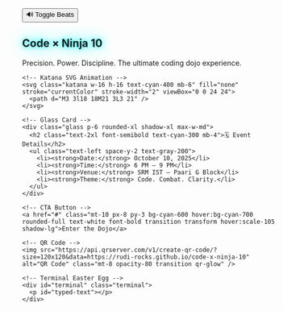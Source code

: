 <!DOCTYPE html>
<html lang="en">
<head>
  <meta charset="UTF-8" />
  <meta name="viewport" content="width=device-width, initial-scale=1.0" />
  <title>Code × Ninja 10</title>
  <link href="https://fonts.googleapis.com/css2?family=Orbitron:wght@600;800&family=Inter:wght@400;700&display=swap" rel="stylesheet">
  <script src="https://cdn.tailwindcss.com"></script>
  <style>
    body {
      font-family: 'Inter', sans-serif;
      background: linear-gradient(135deg, #0f0f0f, #1a1a1a);
      background-attachment: fixed;
      overflow-x: hidden;
    }
    .glass {
      backdrop-filter: blur(14px);
      background: rgba(255, 255, 255, 0.04);
      border: 1px solid rgba(255, 255, 255, 0.08);
      box-shadow: 0 0 30px rgba(0, 255, 255, 0.1);
    }
    .glow {
      text-shadow: 0 0 10px #00ffff, 0 0 30px #00ffff;
    }
    .katana {
      animation: slash 1.2s ease-in-out forwards;
      transform-origin: center;
    }
    @keyframes slash {
      0% { transform: scale(0) rotate(0deg); opacity: 0; }
      50% { transform: scale(1.2) rotate(30deg); opacity: 1; }
      100% { transform: scale(1) rotate(45deg); opacity: 1; }
    }
    .terminal {
      display: none;
      position: fixed;
      bottom: 20px;
      left: 20px;
      background: #111;
      color: #0f0;
      padding: 20px;
      font-family: monospace;
      border: 2px solid #0f0;
      z-index: 50;
      white-space: pre-line;
    }
    .qr-glow:hover {
      filter: drop-shadow(0 0 10px #00ffff);
      transform: scale(1.05);
    }
    .parallax {
      background-image: url('https://images.unsplash.com/photo-1607083206173-3e4f1e7e3f2a?ixlib=rb-4.0.3&auto=format&fit=crop&w=1920&q=80');
      background-size: cover;
      background-position: center;
      background-attachment: fixed;
    }
  </style>
</head>
<body class="text-white parallax relative">

  <!-- Background Audio -->
  <audio id="bg-audio" loop>
    <source src="https://files.catbox.moe/9gk3xj.mp3" type="audio/mpeg">
  </audio>

  <!-- Audio Toggle -->
  <button onclick="toggleAudio()" class="absolute top-6 right-6 bg-cyan-700 hover:bg-cyan-800 px-4 py-2 rounded-full text-sm font-bold shadow-lg z-10">
    🔊 Toggle Beats
  </button>

  <!-- Hero Section -->
  <section class="flex flex-col items-center justify-center min-h-screen px-6 text-center relative z-10">
    <h1 class="text-6xl font-bold text-cyan-400 glow mb-4 tracking-wide font-orbitron">Code × Ninja 10</h1>
    <p class="text-xl text-gray-300 max-w-xl mb-6 italic">Precision. Power. Discipline. The ultimate coding dojo experience.</p>

    <!-- Katana SVG Animation -->
    <svg class="katana w-16 h-16 text-cyan-400 mb-6" fill="none" stroke="currentColor" stroke-width="2" viewBox="0 0 24 24">
      <path d="M3 3l18 18M21 3L3 21" />
    </svg>

    <!-- Glass Card -->
    <div class="glass p-6 rounded-xl shadow-xl max-w-md">
      <h2 class="text-2xl font-semibold text-cyan-300 mb-4">🗓️ Event Details</h2>
      <ul class="text-left space-y-2 text-gray-200">
        <li><strong>Date:</strong> October 10, 2025</li>
        <li><strong>Time:</strong> 6 PM – 9 PM</li>
        <li><strong>Venue:</strong> SRM IST – Paari G Block</li>
        <li><strong>Theme:</strong> Code. Combat. Clarity.</li>
      </ul>
    </div>

    <!-- CTA Button -->
    <a href="#" class="mt-10 px-8 py-3 bg-cyan-600 hover:bg-cyan-700 rounded-full text-white font-bold transition transform hover:scale-105 shadow-lg">Enter the Dojo</a>

    <!-- QR Code -->
    <img src="https://api.qrserver.com/v1/create-qr-code/?size=120x120&data=https://rudi-rocks.github.io/code-x-ninja-10" alt="QR Code" class="mt-8 opacity-80 transition qr-glow" />

    <!-- Terminal Easter Egg -->
    <div id="terminal" class="terminal">
      <p id="typed-text"></p>
    </div>
  </section>

  <!-- Scripts -->
  <script>
    const audio = document.getElementById('bg-audio');
    function toggleAudio() {
      audio.muted = !audio.muted;
    }

    document.addEventListener('keydown', function(e) {
      if (e.ctrlKey && e.key === 'k') {
        const terminal = document.getElementById('terminal');
        const typedText = document.getElementById('typed-text');
        terminal.style.display = terminal.style.display === 'none' ? 'block' : 'none';
        if (terminal.style.display === 'block') {
          typedText.innerText = '';
          const message = "Welcome, Ninja.\nYour mind is sharp.\nYour code is sharper.\n– Rudi";
          let i = 0;
          const type = () => {
            if (i < message.length) {
              typedText.innerText += message[i];
              i++;
              setTimeout(type, 50);
            }
          };
          type();
        }
      }
    });
  </script>
</body>
</html>
